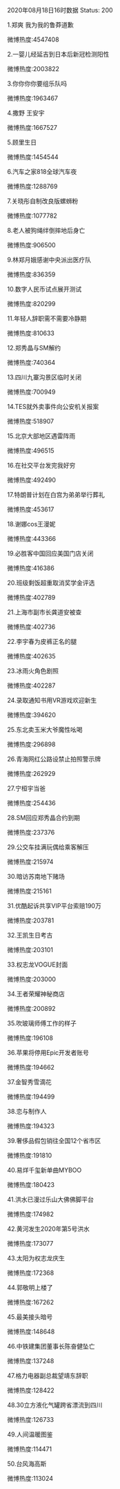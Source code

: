 2020年08月18日16时数据
Status: 200

1.郑爽 我为我的鲁莽道歉

微博热度:4547408

2.一婴儿经延吉到日本后新冠检测阳性

微博热度:2003822

3.你你你你要组乐队吗

微博热度:1963467

4.撒野 王安宇

微博热度:1667527

5.顾里生日

微博热度:1454544

6.汽车之家818全球汽车夜

微博热度:1288769

7.关晓彤自制改良版螺蛳粉

微博热度:1077782

8.老人被狗绳绊倒摔地后身亡

微博热度:906500

9.林郑月娥感谢中央派出医疗队

微博热度:836359

10.数字人民币试点展开测试

微博热度:820299

11.年轻人辞职需不需要冷静期

微博热度:810633

12.郑秀晶与SM解约

微博热度:740364

13.四川九寨沟景区临时关闭

微博热度:700949

14.TES就外卖事件向公安机关报案

微博热度:518907

15.北京大部地区遇雷阵雨

微博热度:496515

16.在社交平台发完我好穷

微博热度:492490

17.特朗普计划在白宫为弟弟举行葬礼

微博热度:453617

18.谢娜cos王漫妮

微博热度:443366

19.必胜客中国回应美国门店关闭

微博热度:416386

20.班级剩饭超重取消奖学金评选

微博热度:402789

21.上海市副市长龚道安被查

微博热度:402736

22.李宇春为皮裤正名的腿

微博热度:402635

23.冰雨火角色剧照

微博热度:402287

24.录取通知书用VR游戏欢迎新生

微博热度:394620

25.东北卖玉米大爷魔性吆喝

微博热度:296898

26.青海网红公路设禁止拍照警示牌

微博热度:262929

27.宁桓宇当爸

微博热度:254436

28.SM回应郑秀晶合约到期

微博热度:237376

29.公交车挂满玩偶给乘客解压

微博热度:215974

30.暗访苏南地下赌场

微博热度:215161

31.优酷起诉共享VIP平台索赔190万

微博热度:203781

32.王凯生日考古

微博热度:203101

33.权志龙VOGUE封面

微博热度:203000

34.王者荣耀神秘商店

微博热度:200892

35.吹玻璃师傅工作的样子

微博热度:196108

36.苹果将停用Epic开发者账号

微博热度:194662

37.金智秀雪滴花

微博热度:194499

38.恋与制作人

微博热度:194323

39.奢侈品假包销往全国12个省市区

微博热度:191810

40.易烊千玺新单曲MYBOO

微博热度:180423

41.洪水已漫过乐山大佛佛脚平台

微博热度:174982

42.黄河发生2020年第5号洪水

微博热度:173077

43.太阳为权志龙庆生

微博热度:172368

44.郭敬明上楼了

微博热度:167262

45.最美接头暗号

微博热度:148648

46.中铁建集团董事长陈奋健坠亡

微博热度:137248

47.格力电器副总裁望靖东辞职

微博热度:128422

48.30立方液化气罐跨省漂流到四川

微博热度:126733

49.人间温暖图鉴

微博热度:114471

50.台风海高斯

微博热度:113024


